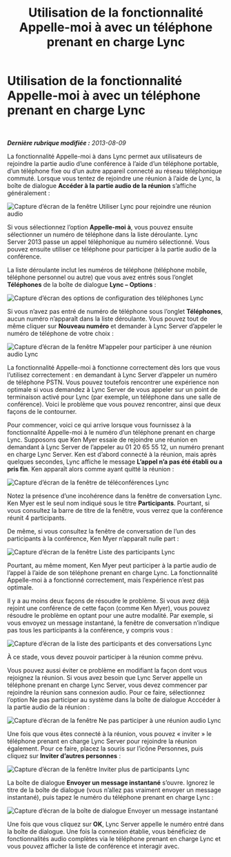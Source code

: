 ﻿---
title: Utilisation de la fonctionnalité Appelle-moi à avec un téléphone prenant en charge Lync
TOCTitle: Utilisation de la fonctionnalité Appelle-moi à avec un téléphone prenant en charge Lync
ms:assetid: 975a1df8-a159-4aa4-a991-5972a535998e
ms:mtpsurl: https://technet.microsoft.com/fr-fr/library/Dn383570(v=OCS.15)
ms:contentKeyID: 56559395
ms.date: 05/20/2016
mtps_version: v=OCS.15
ms.translationtype: HT
---

# Utilisation de la fonctionnalité Appelle-moi à avec un téléphone prenant en charge Lync

 

_**Dernière rubrique modifiée :** 2013-08-09_

La fonctionnalité Appelle-moi à dans Lync permet aux utilisateurs de rejoindre la partie audio d’une conférence à l’aide d’un téléphone portable, d’un téléphone fixe ou d’un autre appareil connecté au réseau téléphonique commuté. Lorsque vous tentez de rejoindre une réunion à l’aide de Lync, la boîte de dialogue **Accéder à la partie audio de la réunion** s’affiche généralement :

![Capture d’écran de la fenêtre Utiliser Lync pour rejoindre une réunion audio](images/Dn383570.e28f17f0-9f17-44ef-b893-f4ef132f47ac(OCS.15).png "Capture d’écran de la fenêtre Utiliser Lync pour rejoindre une réunion audio")

Si vous sélectionnez l’option **Appelle-moi à**, vous pouvez ensuite sélectionner un numéro de téléphone dans la liste déroulante. Lync Server 2013 passe un appel téléphonique au numéro sélectionné. Vous pouvez ensuite utiliser ce téléphone pour participer à la partie audio de la conférence.

La liste déroulante inclut les numéros de téléphone (téléphone mobile, téléphone personnel ou autre) que vous avez entrés sous l’onglet **Téléphones** de la boîte de dialogue **Lync – Options** :

![Capture d’écran des options de configuration des téléphones Lync](images/Dn383570.03d2f25d-49e2-47b4-b1e9-b1614fc0c11c(OCS.15).png "Capture d’écran des options de configuration des téléphones Lync")

Si vous n’avez pas entré de numéro de téléphone sous l’onglet **Téléphones**, aucun numéro n’apparaît dans la liste déroulante. Vous pouvez tout de même cliquer sur **Nouveau numéro** et demander à Lync Server d’appeler le numéro de téléphone de votre choix :

![Capture d’écran de la fenêtre M’appeler pour participer à une réunion audio Lync](images/Dn383570.27f2ac7a-cc1c-465c-b145-202ad03af4f2(OCS.15).png "Capture d’écran de la fenêtre M’appeler pour participer à une réunion audio Lync")

La fonctionnalité Appelle-moi à fonctionne correctement dès lors que vous l’utilisez correctement : en demandant à Lync Server d’appeler un numéro de téléphone PSTN. Vous pouvez toutefois rencontrer une expérience non optimale si vous demandez à Lync Server de vous appeler sur un point de terminaison activé pour Lync (par exemple, un téléphone dans une salle de conférence). Voici le problème que vous pouvez rencontrer, ainsi que deux façons de le contourner.

Pour commencer, voici ce qui arrive lorsque vous fournissez à la fonctionnalité Appelle-moi à le numéro d’un téléphone prenant en charge Lync. Supposons que Ken Myer essaie de rejoindre une réunion en demandant à Lync Server de l’appeler au 01 20 65 55 12, un numéro prenant en charge Lync Server. Ken est d’abord connecté à la réunion, mais après quelques secondes, Lync affiche le message **L’appel n’a pas été établi ou a pris fin**. Ken apparaît alors comme ayant quitté la réunion :

![Capture d’écran de la fenêtre de téléconférences Lync](images/Dn383570.c2a81727-8751-41b5-946a-03a1b75b9d95(OCS.15).png "Capture d’écran de la fenêtre de téléconférences Lync")

Notez la présence d’une incohérence dans la fenêtre de conversation Lync. Ken Myer est le seul nom indiqué sous le titre **Participants**. Pourtant, si vous consultez la barre de titre de la fenêtre, vous verrez que la conférence réunit 4 participants.

De même, si vous consultez la fenêtre de conversation de l’un des participants à la conférence, Ken Myer n’apparaît nulle part :

![Capture d’écran de la fenêtre Liste des participants Lync](images/Dn383570.fa5990cf-2694-402c-ac06-946aa66b6837(OCS.15).png "Capture d’écran de la fenêtre Liste des participants Lync")

Pourtant, au même moment, Ken Myer peut participer à la partie audio de l’appel à l’aide de son téléphone prenant en charge Lync. La fonctionnalité Appelle-moi à a fonctionné correctement, mais l’expérience n’est pas optimale.

Il y a au moins deux façons de résoudre le problème. Si vous avez déjà rejoint une conférence de cette façon (comme Ken Myer), vous pouvez résoudre le problème en optant pour une autre modalité. Par exemple, si vous envoyez un message instantané, la fenêtre de conversation n’indique pas tous les participants à la conférence, y compris vous :

![Capture d’écran de la liste des participants et des conversations Lync](images/Dn383570.9b5ff6d6-9f73-467c-99a7-ef3aa8bd7e7a(OCS.15).png "Capture d’écran de la liste des participants et des conversations Lync")

À ce stade, vous devez pouvoir participer à la réunion comme prévu.

Vous pouvez aussi éviter ce problème en modifiant la façon dont vous rejoignez la réunion. Si vous avez besoin que Lync Server appelle un téléphone prenant en charge Lync Server, vous devez commencer par rejoindre la réunion sans connexion audio. Pour ce faire, sélectionnez l’option Ne pas participer au système dans la boîte de dialogue Acccéder à la partie audio de la réunion :

![Capture d’écran de la fenêtre Ne pas participer à une réunion audio Lync](images/Dn383570.280a148d-cce5-4b02-87f9-9f78f17a81c1(OCS.15).png "Capture d’écran de la fenêtre Ne pas participer à une réunion audio Lync")

Une fois que vous êtes connecté à la réunion, vous pouvez « inviter » le téléphone prenant en charge Lync Server pour rejoindre la réunion également. Pour ce faire, placez la souris sur l’icône Personnes, puis cliquez sur **Inviter d’autres personnes** :

![Capture d’écran de la fenêtre Inviter plus de participants Lync](images/Dn383570.69b81b29-d1d2-4ed3-acb6-e37dd18e3d86(OCS.15).png "Capture d’écran de la fenêtre Inviter plus de participants Lync")

La boîte de dialogue **Envoyer un message instantané** s’ouvre. Ignorez le titre de la boîte de dialogue (vous n’allez pas vraiment envoyer un message instantané), puis tapez le numéro du téléphone prenant en charge Lync :

![Capture d’écran de la boîte de dialogue Envoyer un message instantané](images/Dn383570.cd67a3f0-06d8-41ba-a808-c067f64bec9f(OCS.15).png "Capture d’écran de la boîte de dialogue Envoyer un message instantané")

Une fois que vous cliquez sur **OK**, Lync Server appelle le numéro entré dans la boîte de dialogue. Une fois la connexion établie, vous bénéficiez de fonctionnalités audio complètes via le téléphone prenant en charge Lync et vous pouvez afficher la liste de conférence et interagir avec.

